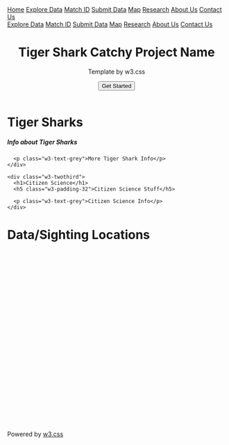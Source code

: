 <!DOCTYPE html>
<html>
<title>W3.CSS Template</title>
<meta charset="UTF-8">
<meta name="viewport" content="width=device-width, initial-scale=1">
<link rel="stylesheet" href="https://www.w3schools.com/lib/w3.css">
<link rel="stylesheet" href="https://fonts.googleapis.com/css?family=Lato">
<link rel="stylesheet" href="https://fonts.googleapis.com/css?family=Montserrat">
<link rel="stylesheet" href="https://cdnjs.cloudflare.com/ajax/libs/font-awesome/4.7.0/css/font-awesome.min.css">
<style>

</style>
<body>

<!-- Navbar -->
<div class="w3-top">
  <div class="w3-bar w3-green w3-card-2 w3-center w3-large">
    <a class="w3-bar-item w3-button w3-hide-medium w3-hide-large w3-opennav w3-right w3-padding-large w3-hover-white w3-large w3-#003300" href="javascript:void(0);" onclick="myFunction()" title="Toggle Navigation Menu"><i class="fa fa-bars"></i></a>
    <a href="#" class="w3-bar-item w3-button w3-padding-large w3-hover-white">Home</a>
    <a href="#" class="w3-bar-item w3-button w3-hide-small w3-padding-large w3-hover-white">Explore Data</a>
    <a href="#" class="w3-bar-item w3-button w3-hide-small w3-padding-large w3-hover-white">Match ID</a>
    <a href="#" class="w3-bar-item w3-button w3-hide-small w3-padding-large w3-hover-white">Submit Data</a>
    <a href="#" class="w3-bar-item w3-button w3-hide-small w3-padding-large w3-hover-white">Map</a>
    <a href="#" class="w3-bar-item w3-button w3-hide-small w3-padding-large w3-hover-white">Research</a>
    <a href="#" class="w3-bar-item w3-button w3-hide-small w3-padding-large w3-hover-white">About Us</a>
    <a href="#" class="w3-bar-item w3-button w3-hide-small w3-padding-large w3-hover-white">Contact Us</a>
  </div>

<!-- Navbar on small screens -->
  <div id="navDemo" class="w3-bar-block w3-white w3-hide w3-hide-large w3-hide-medium w3-large">
    <a href="#" class="w3-bar-item w3-button w3-hide-small w3-padding-large w3-hover-white">Explore Data</a>
    <a href="#" class="w3-bar-item w3-button w3-hide-small w3-padding-large w3-hover-white">Match ID</a>
    <a href="#" class="w3-bar-item w3-button w3-hide-small w3-padding-large w3-hover-white">Submit Data</a>
    <a href="#" class="w3-bar-item w3-button w3-hide-small w3-padding-large w3-hover-white">Map</a>
    <a href="#" class="w3-bar-item w3-button w3-hide-small w3-padding-large w3-hover-white">Research</a>
    <a href="#" class="w3-bar-item w3-button w3-hide-small w3-padding-large w3-hover-white">About Us</a>
    <a href="#" class="w3-bar-item w3-button w3-hide-small w3-padding-large w3-hover-white">Contact Us</a>
</div>
</div>

<!-- Header -->
<header class="w3-container w3-green w3-center w3-padding-128">
  <h1 class="w3-margin w3-jumbo">Tiger Shark Catchy Project Name</h1>
  <p class="w3-xlarge">Template by w3.css</p>
  <button class="w3-button w3-black w3-padding-large w3-large w3-margin-top">Get Started</button>
</header>

<!-- First Grid -->
<div class="w3-row-padding w3-padding-64 w3-container">
  <div class="w3-content">
    <div class="w3-twothird">
      <h1>Tiger Sharks</h1>
      <h5 class="w3-padding-32">Info about Tiger Sharks</h5>

      <p class="w3-text-grey">More Tiger Shark Info</p>
    </div>

  

<!-- Second Grid -->
<div class="w3-row-padding w3-light-grey w3-padding-64 w3-container">
  <div class="w3-content">
    <div class="w3-third w3-center">
    </div>

    <div class="w3-twothird">
      <h1>Citizen Science</h1>
      <h5 class="w3-padding-32">Citizen Science Stuff</h5>

      <p class="w3-text-grey">Citizen Science Info</p>
    </div>
  </div>
</div>

<div class="w3-container w3-blue w3-center w3-opacity w3-padding-64">

</div>

<script>
// Used to toggle the menu on small screens when clicking on the menu button
function myFunction() {
    var x = document.getElementById("navDemo");
    if (x.className.indexOf("w3-show") == -1) {
        x.className += " w3-show";
    } else { 
        x.className = x.className.replace(" w3-show", "");
    }
}
</script>

<html>
<body>

<h1>Data/Sighting Locations</h1>

<div id="googleMap" style="width:100%;height:400px;"></div>

<script>
function myMap() {
var mapProp= {
    center:new google.maps.LatLng(20.386398, -155.569929),
    zoom:5,
};
var map=new google.maps.Map(document.getElementById("googleMap"),mapProp);
}
</script>

<script src="https://maps.googleapis.com/maps/api/js?key=AIzaSyBu-916DdpKAjTmJNIgngS6HL_kDIKU0aU&callback=myMap"></script>
<!--
To use this code on your website, get a free API key from Google.
Read more at: https://www.w3schools.com/graphics/google_maps_basic.asp
-->

</body>
</html>


<!-- Footer -->
<footer class="w3-container w3-padding-64 w3-center w3-opacity">  
  <div class="w3-xlarge w3-padding-32">
   <a href="#" class="w3-hover-text-indigo"><i class="fa fa-facebook-official"></i></a>
   <a href="#" class="w3-hover-text-red"><i class="fa fa-pinterest-p"></i></a>
   <a href="#" class="w3-hover-text-light-blue"><i class="fa fa-twitter"></i></a>
   <a href="#" class="w3-hover-text-grey"><i class="fa fa-flickr"></i></a>
   <a href="#" class="w3-hover-text-indigo"><i class="fa fa-linkedin"></i></a>
 </div>
 <p>Powered by <a href="https://www.w3schools.com/w3css/default.asp" target="_blank">w3.css</a></p>
</footer>
